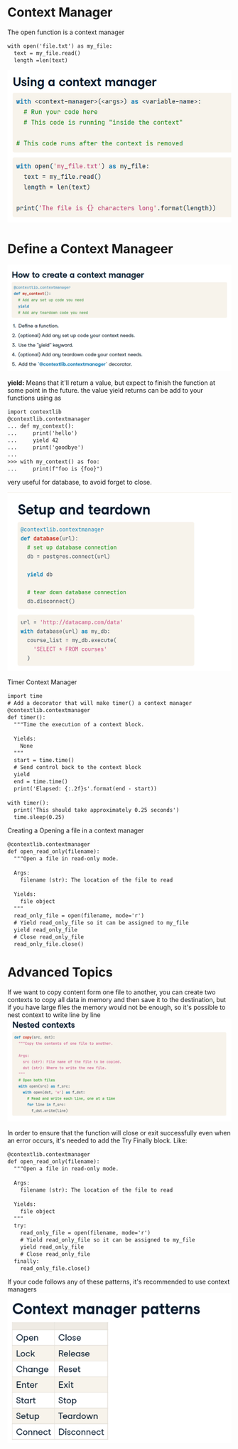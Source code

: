 # Context Manager

The open function is a context manager

```
with open('file.txt') as my_file:
  text = my_file.read()
  length =len(text)
```

![](context_manage.png)

# Define a Context Manageer

![](define-context-manager.png)

**yield:** Means that it'll return a value, but expect to finish the function at some point in the future. the value yield returns can be add to your functions using as

```
import contextlib
@contextlib.contextmanager
... def my_context():
...     print('hello')
...     yield 42
...     print('goodbye')
...
>>> with my_context() as foo:
...     print(f"foo is {foo}")

```
very useful for database, to avoid forget to close.

![](db.png)

Timer Context Manager

```
import time
# Add a decorator that will make timer() a context manager
@contextlib.contextmanager
def timer():
  """Time the execution of a context block.

  Yields:
    None
  """
  start = time.time()
  # Send control back to the context block
  yield
  end = time.time()
  print('Elapsed: {:.2f}s'.format(end - start))

with timer():
  print('This should take approximately 0.25 seconds')
  time.sleep(0.25)

```

Creating a Opening a file in a context manager
```
@contextlib.contextmanager
def open_read_only(filename):
  """Open a file in read-only mode.

  Args:
    filename (str): The location of the file to read

  Yields:
    file object
  """
  read_only_file = open(filename, mode='r')
  # Yield read_only_file so it can be assigned to my_file
  yield read_only_file
  # Close read_only_file
  read_only_file.close()

```

# Advanced Topics

If we want to copy content form one file to another, you can create two contexts to copy all data in memory and then save it to the destination, but if you have large files the memory would not be enough, so it's possible to nest context to write line by line
![](nested-context.png)

In order to ensure that the function will close or exit successfully even when an error occurs, it's needed to add the Try Finally block. Like:

```
@contextlib.contextmanager
def open_read_only(filename):
  """Open a file in read-only mode.

  Args:
    filename (str): The location of the file to read

  Yields:
    file object
  """
  try:
    read_only_file = open(filename, mode='r')
    # Yield read_only_file so it can be assigned to my_file
    yield read_only_file
    # Close read_only_file
  finally:
    read_only_file.close()

```
If your code follows any of these patterns, it's recommended to use context managers
![](patterns.png)